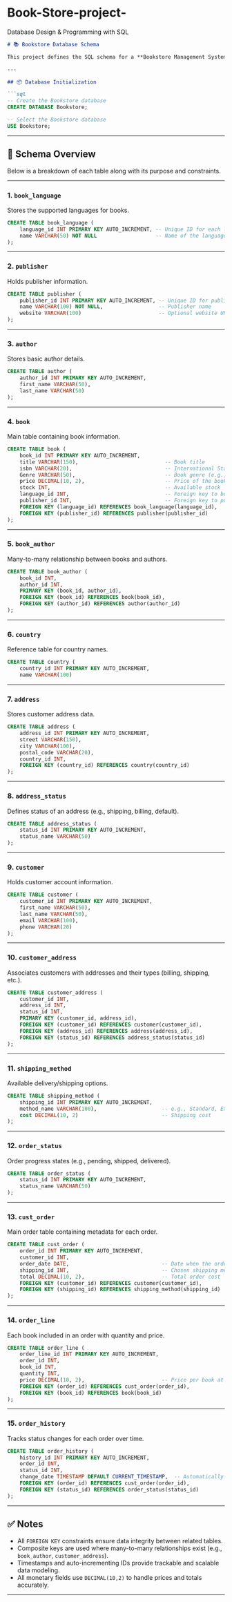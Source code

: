 # Book-Store-project-
Database Design &amp; Programming with SQL

```md
# 📚 Bookstore Database Schema

This project defines the SQL schema for a **Bookstore Management System**. The database structure supports tracking books, authors, publishers, customers, orders, and shipping—everything needed for an online or physical bookstore.

---

## 📦 Database Initialization

```sql
-- Create the Bookstore database
CREATE DATABASE Bookstore;

-- Select the Bookstore database
USE Bookstore;
```

---

## 📄 Schema Overview

Below is a breakdown of each table along with its purpose and constraints.

---

### 1. `book_language`

Stores the supported languages for books.

```sql
CREATE TABLE book_language (
    language_id INT PRIMARY KEY AUTO_INCREMENT, -- Unique ID for each language
    name VARCHAR(50) NOT NULL                   -- Name of the language (e.g., English, French)
);
```

---

### 2. `publisher`

Holds publisher information.

```sql
CREATE TABLE publisher (
    publisher_id INT PRIMARY KEY AUTO_INCREMENT, -- Unique ID for publisher
    name VARCHAR(100) NOT NULL,                  -- Publisher name
    website VARCHAR(100)                         -- Optional website URL
);
```

---

### 3. `author`

Stores basic author details.

```sql
CREATE TABLE author (
    author_id INT PRIMARY KEY AUTO_INCREMENT,
    first_name VARCHAR(50),
    last_name VARCHAR(50)
);
```

---

### 4. `book`

Main table containing book information.

```sql
CREATE TABLE book (
    book_id INT PRIMARY KEY AUTO_INCREMENT,
    title VARCHAR(150),                            -- Book title
    isbn VARCHAR(20),                              -- International Standard Book Number
    Genre VARCHAR(50),                             -- Book genre (e.g., Fiction, History)
    price DECIMAL(10, 2),                          -- Price of the book
    stock INT,                                     -- Available stock
    language_id INT,                               -- Foreign key to book_language
    publisher_id INT,                              -- Foreign key to publisher
    FOREIGN KEY (language_id) REFERENCES book_language(language_id),
    FOREIGN KEY (publisher_id) REFERENCES publisher(publisher_id)
);
```

---

### 5. `book_author`

Many-to-many relationship between books and authors.

```sql
CREATE TABLE book_author (
    book_id INT,
    author_id INT,
    PRIMARY KEY (book_id, author_id),
    FOREIGN KEY (book_id) REFERENCES book(book_id),
    FOREIGN KEY (author_id) REFERENCES author(author_id)
);
```

---

### 6. `country`

Reference table for country names.

```sql
CREATE TABLE country (
    country_id INT PRIMARY KEY AUTO_INCREMENT,
    name VARCHAR(100)                             
```

---

### 7. `address`

Stores customer address data.

```sql
CREATE TABLE address (
    address_id INT PRIMARY KEY AUTO_INCREMENT,
    street VARCHAR(150),
    city VARCHAR(100),
    postal_code VARCHAR(20),
    country_id INT,
    FOREIGN KEY (country_id) REFERENCES country(country_id)
);
```

---

### 8. `address_status`

Defines status of an address (e.g., shipping, billing, default).

```sql
CREATE TABLE address_status (
    status_id INT PRIMARY KEY AUTO_INCREMENT,
    status_name VARCHAR(50)
);
```

---

### 9. `customer`

Holds customer account information.

```sql
CREATE TABLE customer (
    customer_id INT PRIMARY KEY AUTO_INCREMENT,
    first_name VARCHAR(50),
    last_name VARCHAR(50),
    email VARCHAR(100),
    phone VARCHAR(20)
);
```

---

### 10. `customer_address`

Associates customers with addresses and their types (billing, shipping, etc.).

```sql
CREATE TABLE customer_address (
    customer_id INT,
    address_id INT,
    status_id INT,
    PRIMARY KEY (customer_id, address_id),
    FOREIGN KEY (customer_id) REFERENCES customer(customer_id),
    FOREIGN KEY (address_id) REFERENCES address(address_id),
    FOREIGN KEY (status_id) REFERENCES address_status(status_id)
);
```

---

### 11. `shipping_method`

Available delivery/shipping options.

```sql
CREATE TABLE shipping_method (
    shipping_id INT PRIMARY KEY AUTO_INCREMENT,
    method_name VARCHAR(100),                     -- e.g., Standard, Express
    cost DECIMAL(10, 2)                           -- Shipping cost
);
```

---

### 12. `order_status`

Order progress states (e.g., pending, shipped, delivered).

```sql
CREATE TABLE order_status (
    status_id INT PRIMARY KEY AUTO_INCREMENT,
    status_name VARCHAR(50)
);
```

---

### 13. `cust_order`

Main order table containing metadata for each order.

```sql
CREATE TABLE cust_order (
    order_id INT PRIMARY KEY AUTO_INCREMENT,
    customer_id INT,
    order_date DATE,                              -- Date when the order was placed
    shipping_id INT,                              -- Chosen shipping method
    total DECIMAL(10, 2),                         -- Total order cost
    FOREIGN KEY (customer_id) REFERENCES customer(customer_id),
    FOREIGN KEY (shipping_id) REFERENCES shipping_method(shipping_id)
);
```

---

### 14. `order_line`

Each book included in an order with quantity and price.

```sql
CREATE TABLE order_line (
    order_line_id INT PRIMARY KEY AUTO_INCREMENT,
    order_id INT,
    book_id INT,
    quantity INT,
    price DECIMAL(10, 2),                         -- Price per book at the time of order
    FOREIGN KEY (order_id) REFERENCES cust_order(order_id),
    FOREIGN KEY (book_id) REFERENCES book(book_id)
);
```

---

### 15. `order_history`

Tracks status changes for each order over time.

```sql
CREATE TABLE order_history (
    history_id INT PRIMARY KEY AUTO_INCREMENT,
    order_id INT,
    status_id INT,
    change_date TIMESTAMP DEFAULT CURRENT_TIMESTAMP,  -- Automatically logs status change time
    FOREIGN KEY (order_id) REFERENCES cust_order(order_id),
    FOREIGN KEY (status_id) REFERENCES order_status(status_id)
);
```

---

## ✅ Notes

- All `FOREIGN KEY` constraints ensure data integrity between related tables.
- Composite keys are used where many-to-many relationships exist (e.g., `book_author`, `customer_address`).
- Timestamps and auto-incrementing IDs provide trackable and scalable data modeling.
- All monetary fields use `DECIMAL(10,2)` to handle prices and totals accurately.

---


